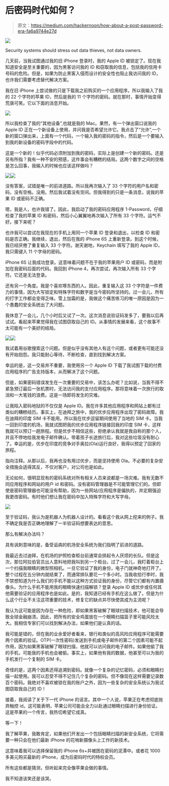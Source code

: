 # 后密码时代如何？

> 原文：<https://medium.com/hackernoon/how-about-a-post-password-era-fa6a9744e27d>

![](img/71eaae03efcdbaf2d13ff3d7b9d5e16c.png)

Security systems should stress out data thieves, not data owners.

几天前，当我试图通过我的旧 iPhone 登录时，我的 Apple ID 被锁定了。现在我知道安全是至关重要的，因为黑客访问我的 ID 和窃取我的信息，包括我的信用卡号码的危险。但是，如果为防止黑客入侵而设计的安全性也阻止我访问我的 ID，也许我们需要考虑替代解决方案。

我在旧 iPhone 上尝试做的只是下载我之前购买的一个应用程序。所以我输入了我的 22 个字符的苹果 ID，然后是我的 11 个字符的密码。就在那时，事情开始变得荒唐可笑。它以下面的消息开始。

![](img/e129ee74cab3a3e70b66628d2cf3cd44.png)

所以我检查了我的“其他设备”,也就是我的 Mac。果然，有一个弹出窗口说我的 Apple ID 正在一个新设备上使用，并问我是否希望允许它。我点击了“允许”,一个新的窗口弹出来，上面有一个代码，一个输入我的密码的指令，然后是一个要输入到我的新设备的密码字段中的代码。

这是一个新的！似乎代码必须附加到我的密码，实际上是创建一个新的密码。还是另有所指？我有一种不安的预感，这件事会有糟糕的结局。这两个数字之间的空格是怎么回事，我输入的时候也应该这样做吗？

![](img/218924d0c4718d0a250da8541a822797.png)![](img/c32cc5c5b96bd0629b8aeb55c6b9ec85.png)

没有答案，试错是唯一的前进道路。所以我再次输入了 33 个字符的用户名和密码，没有空格。没用。然后我试着没有空间。但我得到的只是一条消息，说我的苹果 ID 或密码不正确。

嗯，我是人，也许我错了。因此，我启动了我的密码应用程序 1-Password，仔细检查了我的苹果 ID 和密码，然后小心翼翼地再次输入了所有 33 个字符。运气不好。接下来呢？

也许我可以尝试在我现在的手机上用同一个苹果 ID 登录和退出，以检查 ID 和密码是否正确。我继续，退出，然后在我的 iPhone 6S 上重新登录。到这个时候，我已经厌倦了重复输入 33 个字符。谢天谢地，Keychain 填写了我的 Apple ID，我只需键入 11 个字母的密码。

iPhone 6S 让我成功登录。这意味着问题不在于我的苹果用户 ID 或密码，而是附加在我密码后面的代码。我回到 iPhone 4，再次尝试，再次输入所有 33 个字符。它还是无法登录。

还有另一个角度。我是个喜欢啄东西的人。因此，重复输入这 33 个字符是一件费力的事情，因为大写锁定和特殊字符和数字是当今密码所坚持的。过一会儿，所有的打字工作都会变得乏味。雪上加霜的是，我做这个痛苦练习的唯一原因是因为一个愚蠢的安全系统出了大问题。

我休息了一会儿，几个小时后又试了一次。这次消息说验证码发多了，要我以后再试试。看起来苹果觉得我在试图窃取自己的 ID。从事情的发展来看，这个故事不太可能有一个美好的结局。

![](img/826cea029ab4e61f13eacab1b9ff2f46.png)![](img/ec02c82594f7764e53920b89e4c0bb16.png)

我试着用谷歌搜索这个问题。但是似乎没有其他人有这个问题，或者更有可能还没有开始抱怨。我只能耐心等待，不断检查，直到找到解决方案。

幸运的是，这一交易并不重要，我使用另一个 Apple ID 下载了我试图下载的付费应用程序的广告支持版本，从而解决了这个问题。

但是，如果密码错误发生在一次重要的交易中，该怎么办呢？比如说，当我不得不紧急预订最后一张机票时，无法访问我的支付应用程序。那将意味着一次旅行的取消和一大笔钱的浪费。这是一场即将发生的灾难。

让我陷入密码地狱的不仅仅是 Apple ID。我在许多其他应用程序和网站上都有过类似的糟糕经历。事实上，在迪拜之旅中，我的优步应用程序出现了密码故障。我在迪拜的印度 SIM 卡不能用。所以我在优步逗留期间使用了当地的 SIM 卡。当我一回到印度的机场，我就试图把我的优步应用程序链接回我的印度 SIM 卡，这样我就可以预订一趟旅程。但是优步不相信这些，拒绝承认我就是我自称的那个人，并且不停地给我发电子邮件确认。带着孩子长途旅行后，我对这些垃圾没有耐心了。幸运的是，优步在印度的竞争对手奥拉(Ola)运行良好，我得以预定了回家的旅程。

指向注释。从那以后，我再也没有用过优步，而是坚持使用 Ola。不必要的复杂安全措施会适得其反，不仅对客户，对公司也是如此。

无论如何，很明显现有的密码系统对所有相关人员来说都是一场灾难。我有无数不同应用程序和网站的用户 id 和密码。没有密码管理器是不可能管理它们的。但即使是密码管理器也可能没有帮助，因为一些网站/应用程序是偏执的，并定期强迫我更改密码。有时他们想让我在密码中加入特殊字符和大写字母。

![](img/8d9c4f006c84f3c9a83d5439d53aa48b.png)

至于验证码，我认为是机器人为机器人设计的。看看这个我从网上挖来的例子。我不确定我是否正确地理解了一半验证码想要表达的意思。

那么有解决办法吗？

具有讽刺意味的是，备受诟病的机场安全系统为我们指明了前进的道路。

我最近去过迪拜，在机场的护照检查柜台前通常会排起令人厌烦的长队。但是这次，那位阿拉伯官员出人意料地把我叫到另一个柜台。过了一会儿，我盯着柜台上一个扫描我眼睛的微型照相机。一旦它验证了我的身份，电子门就神奇地打开了。整个过程在五分钟内就结束了，而通常排队要花一个多小时。当我收拾行李时，我不禁想知道为什么我们的手机不能以这种方式验证我的身份，尽管它们都有内置摄像头。为什么手机不能用我的眼睛快速扫描解锁？登录 Apple ID 或优步或任何其他需要验证的应用程序也是如此。是的，我知道已经有手机在这么做了。但是为什么这个行业不关注这项重要的技术，修复它的缺点并尽快使其成为主流呢？

我认为这可能是因为存在一种危险，即如果黑客破解了眼球扫描技术，他可能会导致全球金融崩溃。因此，把所有的安全鸡蛋放在一个眼睛扫描篮子里可能风险太大。我相信专家们可以找到解决办法，如果他们是认真的话。

我可能是错的，但在我的业余爱好者看来，银行和类似的高风险应用程序可能需要两个因素的验证。OTP(一次性密码)发送到手机或电子邮件的第二个因素可能不起作用，因为如果黑客破解了眼球扫描，他就可以访问我的电子邮件。如果他偷了我的手机，可能我的手机也会被偷。事实上，如果他有我的数据，他甚至可以为我的手机发行一个复制的 SIM 卡。

奇怪的是，这两个因素还得追溯到密码。就像一个复杂的记忆密码，必须和眼睛扫描一起使用。我可以忍受不得不记住几个复杂的密码。但不像现在这样需要记录数百个密码。我绝对不喜欢被锁在我的账户之外，因为一些复杂的安全系统认为我试图窃取我自己的 ID！

接着，我阅读了关于下一代 iPhone 的谣言。其中一个人说，苹果正在考虑彻底抛弃触控 id。这可能表明，苹果公司可能会全力以赴通过眼睛扫描进行身份验证。这是苹果的一个传言，我热切希望它成真。

等一下！

我了解苹果，我敢肯定，如果他们开发出一个包括眼睛扫描的新安全系统，它将需要一种只会在他们最新 iPhone 的花哨新摄像头上工作的新技术。

这意味着我可以选择保留我的 iPhone 6s+并被困在密码的泥潭中。或者花 1000 多美元购买最新的 iPhone，成为后密码时代的特权会员。

所有这些都是猜测，但听起来完全像苹果会做的事情。

我不知道该笑还是该哭。